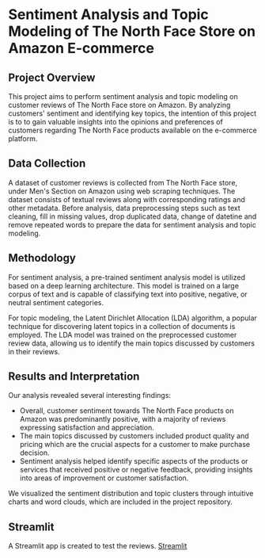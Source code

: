 # Sentiment Analysis and Topic Modeling of The North Face Store on Amazon E-commerce
## Project Overview
This project aims to perform sentiment analysis and topic modeling on customer reviews of The North Face store on Amazon. By analyzing customers' sentiment and identifying key topics, the intention of this project is to to gain valuable insights into the opinions and preferences of customers regarding The North Face products available on the e-commerce platform.
## Data Collection
A dataset of customer reviews is collected from The North Face store, under Men's Section on Amazon using web scraping techniques. The dataset consists of textual reviews along with corresponding ratings and other metadata. Before analysis, data preprocessing steps such as text cleaning, fill in missing values, drop duplicated data, change of datetine and remove repeated words to prepare the data for sentiment analysis and topic modeling.
## Methodology
For sentiment analysis, a pre-trained sentiment analysis model is utilized based on a deep learning architecture. This model is trained on a large corpus of text and is capable of classifying text into positive, negative, or neutral sentiment categories.

For topic modeling, the Latent Dirichlet Allocation (LDA) algorithm, a popular technique for discovering latent topics in a collection of documents is employed. The LDA model was trained on the preprocessed customer review data, allowing us to identify the main topics discussed by customers in their reviews.
## Results and Interpretation
Our analysis revealed several interesting findings:

- Overall, customer sentiment towards The North Face products on Amazon was predominantly positive, with a majority of reviews expressing satisfaction and appreciation.
- The main topics discussed by customers included product quality and pricing which are the crucial aspects for a customer to make purchase decision.
- Sentiment analysis helped identify specific aspects of the products or services that received positive or negative feedback, providing insights into areas of improvement or customer satisfaction.
  
We visualized the sentiment distribution and topic clusters through intuitive charts and word clouds, which are included in the project repository.
## Streamlit
A Streamlit app is created to test the reviews.
[Streamlit](https://www.streamlit.io/)



